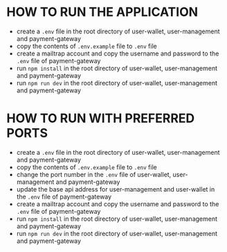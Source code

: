 # HOW TO RUN THE APPLICATION

-    create a `.env` file in the root directory of user-wallet, user-management and payment-gateway
-    copy the contents of `.env.example` file to `.env` file
-    create a mailtrap account and copy the username and password to the `.env` file of payment-gateway
-    run `npm install` in the root directory of user-wallet, user-management and payment-gateway
-    run `npm run dev` in the root directory of user-wallet, user-management and payment-gateway

# HOW TO RUN WITH PREFERRED PORTS

-    create a `.env` file in the root directory of user-wallet, user-management and payment-gateway
-    copy the contents of `.env.example` file to `.env` file
-    change the port number in the `.env` file of user-wallet, user-management and payment-gateway
-    update the base api address for user-management and user-wallet in the `.env` file of payment-gateway
-    create a mailtrap account and copy the username and password to the `.env` file of payment-gateway
-    run `npm install` in the root directory of user-wallet, user-management and payment-gateway
-    run `npm run dev` in the root directory of user-wallet, user-management and payment-gateway
